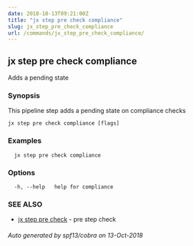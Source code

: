 ```yaml
---
date: 2018-10-13T09:21:00Z
title: "jx step pre check compliance"
slug: jx_step_pre_check_compliance
url: /commands/jx_step_pre_check_compliance/
---
```

## jx step pre check compliance

Adds a pending state

### Synopsis

This pipeline step adds a pending state on compliance checks

```
jx step pre check compliance [flags]
```

### Examples

```
  jx step pre check compliance
```

### Options

```
  -h, --help   help for compliance
```

### SEE ALSO

* [jx step pre check](/commands/jx_step_pre_check/)	 - pre step check

###### Auto generated by spf13/cobra on 13-Oct-2018
